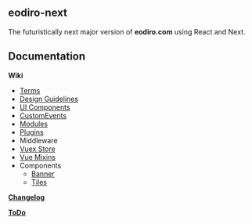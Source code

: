 ## eodiro-next

The futuristically next major version of **eodiro.com** using React and Next.

## Documentation

**Wiki**

- [Terms](docs/wiki/Terms.md)
- [Design Guidelines](docs/wiki/Design-Guidelines.md)
- [UI Components](docs/wiki/UI-Components.md)
- [CustomEvents](docs/wiki/CustomEvents.md)
- [Modules](docs/wiki/Modules.md)
- [Plugins](docs/wiki/Plugins.md)
- Middleware
- [Vuex Store](docs/wiki/Vuex-Store.md)
- [Vue Mixins](docs/wiki/Vue-Mixins.md)
- Components
  - [Banner](docs/wiki/Banner.md)
  - [Tiles](docs/wiki/Tiles.md)

**[Changelog](docs/Changelog.md)**

**[ToDo](docs/ToDo.md)**
